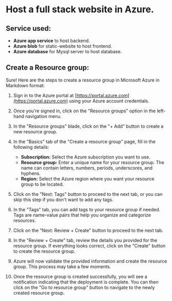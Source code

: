# Host a full stack website in Azure.
## Service used: 
+ **Azure app service** to host backend.
+ **Azure blob** for static-website to host frontend.
+ **Azure database** for Mysql server to host database.
 
## Create a Resource group:

Sure! Here are the steps to create a resource group in Microsoft Azure in Markdown format:

1. Sign in to the Azure portal at [https://portal.azure.com](https://portal.azure.com) using your Azure account credentials.

2. Once you're signed in, click on the "Resource groups" option in the left-hand navigation menu.

3. In the "Resource groups" blade, click on the "+ Add" button to create a new resource group.

4. In the "Basics" tab of the "Create a resource group" page, fill in the following details:
   - **Subscription:** Select the Azure subscription you want to use.
   - **Resource group:** Enter a unique name for your resource group. The name can contain letters, numbers, periods, underscores, and hyphens.
   - **Region:** Select the Azure region where you want your resource group to be located.

5. Click on the "Next: Tags" button to proceed to the next tab, or you can skip this step if you don't want to add any tags.

6. In the "Tags" tab, you can add tags to your resource group if needed. Tags are name-value pairs that help you organize and categorize resources.

7. Click on the "Next: Review + Create" button to proceed to the next tab.

8. In the "Review + Create" tab, review the details you provided for the resource group. If everything looks correct, click on the "Create" button to create the resource group.

9. Azure will now validate the provided information and create the resource group. This process may take a few moments.

10. Once the resource group is created successfully, you will see a notification indicating that the deployment is complete. You can then click on the "Go to resource group" button to navigate to the newly created resource group.
